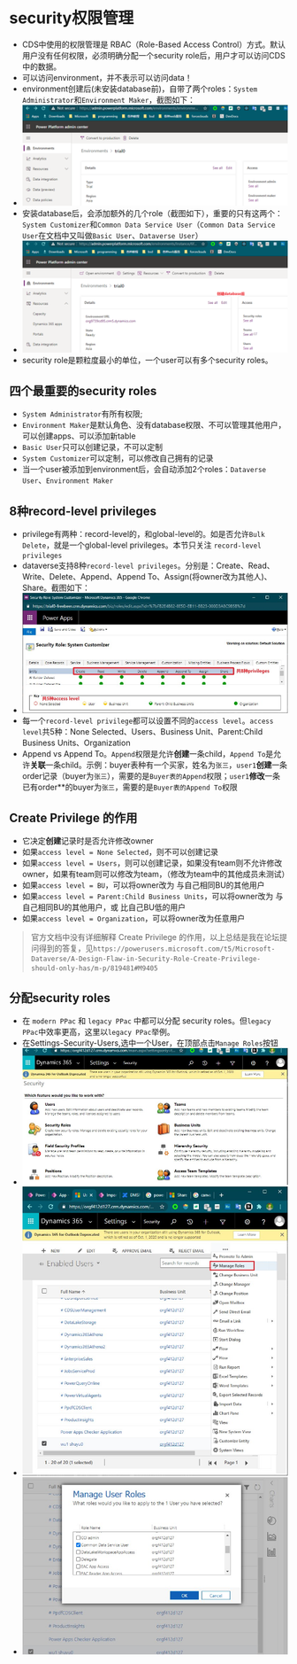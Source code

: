 # security权限管理
+ CDS中使用的权限管理是 RBAC（Role-Based Access Control）方式。默认用户没有任何权限，必须明确分配一个security role后，用户才可以访问CDS中的数据。 
+ 可以访问environment，并不表示可以访问data！
+ environment创建后(未安装database前)，自带了两个roles：`System Administrator`和`Environment Maker`，截图如下：
+ ![](imgs/40-before-database.png)
+ 安装database后，会添加额外的几个role（截图如下），重要的只有这两个：`System Customizer`和`Common Data Service User`（`Common Data Service User`在文档中又叫做`Basic User`、`Dataverse User`）
+ ![](imgs/41-after-database.png)
+ security role是颗粒度最小的单位，一个user可以有多个security roles。


## 四个最重要的security roles
+ `System Administrator`有所有权限;
+ `Environment Maker`是默认角色、没有database权限、不可以管理其他用户，可以创建apps、可以添加新table
+ `Basic User`只可以创建记录，不可以定制
+ `System Customizer`可以定制，可以修改自己拥有的记录
+ 当一个user被添加到environment后，会自动添加2个roles：`Dataverse User`、`Environment Maker`

## 8种record-level privileges
+ privilege有两种：record-level的，和global-level的。如是否允许`Bulk Delete`，就是一个global-level privileges。本节只关注 `record-level privileges`
+ dataverse支持8种`record-level privileges`。分别是：Create、Read、Write、Delete、Append、Append To、Assign(将owner改为其他人)、Share。截图如下：
+ ![](../20使用Power%20Apps%20Maker%20Portal/imgs/42-access-levels-privileges.jpg)
+ 每一个`record-level privilege`都可以设置不同的`access level`。`access level`共5种：None Selected、Users、Business Unit、Parent:Child Business Units、Organization
+ Append vs Append To。`Append`权限是允许**创建**一条child，`Append To`是允许**关联**一条child。示例：buyer表种有一个买家，姓名为`张三`，`user1`**创建**一条order记录（buyer为`张三`），需要的是`Buyer表的Append`权限；`user1`**修改**一条已有order**的buyer为`张三`，需要的是`Buyer表的Append To`权限

## Create Privilege 的作用
+ 它决定**创建**记录时是否允许修改owner
+ 如果`access level = None Selected`，则不可以创建记录
+ 如果`access level = Users`，则可以创建记录，如果没有team则不允许修改owner，如果有team则可以修改为team，（修改为team中的其他成员未测试）
+ 如果`access level = BU`，可以将owner改为 与自己相同BU的其他用户
+ 如果`access level = Parent:Child Business Units`，可以将owner改为 与自己相同BU的其他用户，或 比自己BU低的用户
+ 如果`access level = Organization`，可以将owner改为任意用户
> 官方文档中没有详细解释 Create Privilege 的作用，以上总结是我在论坛提问得到的答复，见`https://powerusers.microsoft.com/t5/Microsoft-Dataverse/A-Design-Flaw-in-Security-Role-Create-Privilege-should-only-has/m-p/819481#M9405`

## 分配security roles
+ 在 `modern PPac` 和 `legacy PPac` 中都可以分配 security roles。但`legacy PPac`中效率更高，这里以`legacy PPac`举例。
+ 在Settings-Security-Users,选中一个User，在顶部点击`Manage Roles`按钮
+ ![](imgs/20-legacy-ppac-security.jpg)
+ ![](imgs/30-legacy-ppac-security-manage-roles-button.jpg)
+ ![](imgs/31-manage-roles.jpg)

